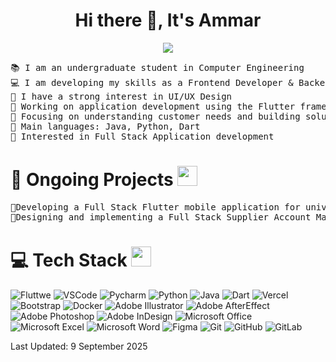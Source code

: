 <h1 align="center"> Hi there 👋, It's Ammar</h1>

<p align="center">
	<a href="https://github.com/Bouaskaoun">
		<img src="https://readme-typing-svg.herokuapp.com/?lines=Programming+Expert;Full+Stack+Developer;Flutter%20|%20TKinter;AI%20|%20ML%20Applications;Always%20developing%20my%20skills&center=true&width=380&height=45">
	</a>
</p>

<pre>
📚 I am an undergraduate student in Computer Engineering
💻 I am developing my skills as a Frontend Developer & Backend Developer | Enthuastic about new technologies
📝 I have a strong interest in UI/UX Design
🔭 Working on application development using the Flutter framework
🌱 Focusing on understanding customer needs and building solutions to make their lives easier
🌟 Main languages: Java, Python, Dart
🚩 Interested in Full Stack Application development
</pre>

# 🎯 Ongoing Projects <img src = "https://media2.giphy.com/media/QssGEmpkyEOhBCb7e1/giphy.gif?cid=ecf05e47a0n3gi1bfqntqmob8g9aid1oyj2wr3ds3mg700bl&rid=giphy.gif" width = 32px>
<pre>
📱Developing a Full Stack Flutter mobile application for university students to extract important deadlines, send smart reminders, and manage courses efficiently.
🧾Designing and implementing a Full Stack Supplier Account Management System (Bank Statement Software) to generate, track, and organize supplier account statements.
</pre>


# 💻 Tech Stack <img src = "https://media2.giphy.com/media/QssGEmpkyEOhBCb7e1/giphy.gif?cid=ecf05e47a0n3gi1bfqntqmob8g9aid1oyj2wr3ds3mg700bl&rid=giphy.gif" width = 32px>


![Fluttwe](https://img.shields.io/badge/Flutter-8A2BE2?style=for-the-badge&logo=flutter&logoColor=white)
![VSCode](https://img.shields.io/badge/Visual_Studio_Code-0078D4?style=for-the-badge&logo=visual%20studio%20code&logoColor=white)
![Pycharm](https://img.shields.io/badge/pycharm-143?style=for-the-badge&logo=pycharm&logoColor=black&color=black&labelColor=green)
![Python](https://img.shields.io/badge/python-darkblue.svg?style=for-the-badge&logo=python&logoColor=white)
![Java](https://img.shields.io/badge/Java-darkorange.svg?style=for-the-badge)
![Dart](https://img.shields.io/badge/Dart-%2331A8FF.svg?style=for-the-badge&logo=dart&logoColor=white)
![Vercel](https://img.shields.io/badge/vercel-%23000000.svg?style=for-the-badge&logo=vercel&logoColor=white)
![Bootstrap](https://img.shields.io/badge/bootstrap-%23430098.svg?style=for-the-badge&logo=bootstrap&logoColor=white)
![Docker](https://img.shields.io/badge/docker-%230db7ed.svg?style=for-the-badge&logo=docker&logoColor=white)
![Adobe Illustrator](https://img.shields.io/badge/adobe_illustrator-%23FF9A00.svg?style=for-the-badge&logo=adobeillustrator&logoColor=white)
![Adobe AfterEffect](https://img.shields.io/badge/adobe_after_effect-%23080860.svg?style=for-the-badge&logo=adobeillustrator&logoColor=white)
![Adobe Photoshop](https://img.shields.io/badge/adobe_photoshop-%2331A8FF.svg?style=for-the-badge&logo=adobephotoshop&logoColor=white)
![Adobe InDesign](https://img.shields.io/badge/adobe_inDesign-%23FF9A00.svg?style=for-the-badge&logo=adobeiindesign&logoColor=white)
![Microsoft Office](https://img.shields.io/badge/Microsoft_Office-D83B01?style=for-the-badge&logo=microsoft-office&logoColor=white)
![Microsoft Excel](https://img.shields.io/badge/Microsoft_Excel-217346?style=for-the-badge&logo=microsoft-excel&logoColor=white)
![Microsoft Word](https://img.shields.io/badge/Microsoft_Word-blue?style=for-the-badge&logo=microsoft-excel&logoColor=white)
![Figma](https://img.shields.io/badge/figma-black.svg?style=for-the-badge&logo=figma&logoColor=red)
![Git](https://img.shields.io/badge/git-%23F05033.svg?style=for-the-badge&logo=git&logoColor=white)
![GitHub](https://img.shields.io/badge/github-%23121011.svg?style=for-the-badge&logo=github&logoColor=white)
![GitLab](https://img.shields.io/badge/gitlab-%23181717.svg?style=for-the-badge&logo=gitlab&logoColor=white)




Last Updated: 9 September 2025
